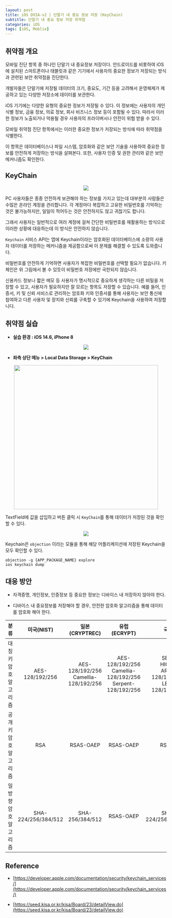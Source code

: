 ```yaml
---
layout: post
title: iOS DVIA-v2 | 단말기 내 중요 정보 저장 (KeyChain)
subtitle: 단말기 내 중요 정보 저장 취약점
categories: iOS
tags: [iOS, Moblie]
---
```


## 취약점 개요

모바일 진단 항목 중 하나인 단말기 내 중요정보 저장이다. 안드로이드를 비롯하여 iOS에 설치된 스마트폰이나 태블릿과 같은 기기에서 사용자의 중요한 정보가 저장되는 방식과 관련된 보안 취약점을 진단한다.

개발자들은 단말기에 저장될 데이터의 크기, 중요도, 기간 등을 고려해서 운영체제가 제공하고 있는 다양한 저장소에 데이터를 보관한다.

iOS 기기에는 다양한 유형의 중요한 정보가 저장될 수 있다. 이 정보에는 사용자의 개인 식별 정보, 금융 정보, 의료 정보, 회사 비즈니스 정보 등이 포함될 수 있다. 따라서 이러한 정보가 노출되거나 악용될 경우 사용자의 프라이버시나 안전이 위협 받을 수 있다.

모바일 취약점 진단 항목에서는 이러한 중요한 정보가 저장되는 방식에 따라 취약점을 식별한다. 

이 항목은 데이터베이스나 파일 시스템, 암호화와 같은 보안 기술을 사용하여 중요한 정보를 안전하게 저장하는 방식을 살펴본다. 또한, 사용자 인증 및 권한 관리와 같은 보안 메커니즘도 확인한다.

## KeyChain

<p align="center">
<img src ="https://github.com/peoplstar/peoplstar.github.io/assets/78135526/e940380b-8878-4e66-8d8a-8258a5a34019">
</p>

PC 사용자들은 종종 안전하게 보관해야 하는 정보를 가지고 있는데 대부분의 사람들은 수많은 온라인 계정을 관리합니다. 각 계정마다 복잡하고 고유한 비밀번호를 기억하는 것은 불가능하지만, 일일이 적어두는 것은 안전하지도 않고 귀찮기도 합니다.

그래서 사용자는 일반적으로 여러 계정에 걸쳐 간단한 비밀번호를 재활용하는 방식으로 이러한 상황에 대응하는데 이 방식은 안전하지 않습니다.

`Keychain` 서비스 API는 앱에 Keychain이라는 암호화된 데이터베이스에 소량의 사용자 데이터를 저장하는 메커니즘을 제공함으로써 이 문제를 해결할 수 있도록 도와줍니다. 

비밀번호를 안전하게 기억하면 사용자가 복잡한 비밀번호를 선택할 필요가 없습니다. 키체인은 위 그림에서 볼 수 있듯이 비밀번호 저장에만 국한되지 않습니다. 

신용카드 정보나 짧은 메모 등 사용자가 명시적으로 중요하게 생각하는 다른 비밀을 저장할 수 있고, 사용자가 필요하지만 잘 모르는 항목도 저장할 수 있습니다. 예를 들어, 인증서, 키 및 신뢰 서비스로 관리하는 암호화 키와 인증서를 통해 사용자는 보안 통신에 참여하고 다른 사용자 및 장치와 신뢰를 구축할 수 있기에 Keychain을 사용하여 저장합니다.

## 취약점 실습

* **실습 환경 : iOS 14.6, iPhone 8**

<p align="center">
<img src ="https://github.com/peoplstar/peoplstar.github.io/assets/78135526/210b2789-38c1-43b7-bbd8-6c9fb23d3396">
</p>

* **좌측 상단 메뉴 > Local Data Storage > KeyChain**

<p align="center">
<img src ="https://github.com/peoplstar/peoplstar.github.io/assets/78135526/b0cd8e12-9d23-46ea-8bc2-f1ff15d1472b" width = 450>
</p>

TextField에 값을 삽입하고 버튼 클릭 시 `KeyChain`를 통해 데이터가 저장된 것을 확인할 수 있다.

<p align="center">
<img src ="https://github.com/peoplstar/peoplstar.github.io/assets/78135526/57dc07e2-f9fc-4be8-b821-1ce706e8a9de">
</p>

Keychain은 `objection` 이라는 모듈을 통해 해당 어플리케이션에 저장된 Keychain을 모두 확인할 수 있다.

```
objection -g {APP_PACKAGE_NAME} explore
ios keychain dump
```

## 대응 방안

* 자격증명, 개인정보, 인증정보 등 중요한 정보는 디바이스 내 저장하지 않아야 한다.

* 디바이스 내 중요정보를 저장해야 할 경우, 안전한 암호화 알고리즘을 통해 데이터를 암호화 해야 한다.

|  **분류**     |   **미국(NIST)**   |     **일본(CRYPTREC)**   | **유럽(ECRYPT)** |      **국내**    | 
|:--------:|:--------------:|:-------------------:|:-------------------:|:-----------------:|
| 대칭키 암호 알고리즘 |  AES-128/192/256     |   AES-128/192/256<br>Camellia-128/192/256    | AES-128/192/256<br>Camellia-128/192/256<br>Serpent-128/192/256 | SEED<br>HIGHT<br>ARIA-128/192/256<br>LEA-128/192/256 |
| 공개키 암호 알고리즘 |           RSA        |   RSAS-OAEP   |  RSAS-OAEP  | RSAES |
| 일방향 암호 알고리즘 |  SHA-224/256/384/512 |   SHA-256/384/512  | RSAS-OAEP | SHA-224/256/384/512 |

## Reference

* [https://developer.apple.com/documentation/security/keychain_services/](https://developer.apple.com/documentation/security/keychain_services/)

* [https://seed.kisa.or.kr/kisa/Board/23/detailView.do](https://seed.kisa.or.kr/kisa/Board/23/detailView.do)